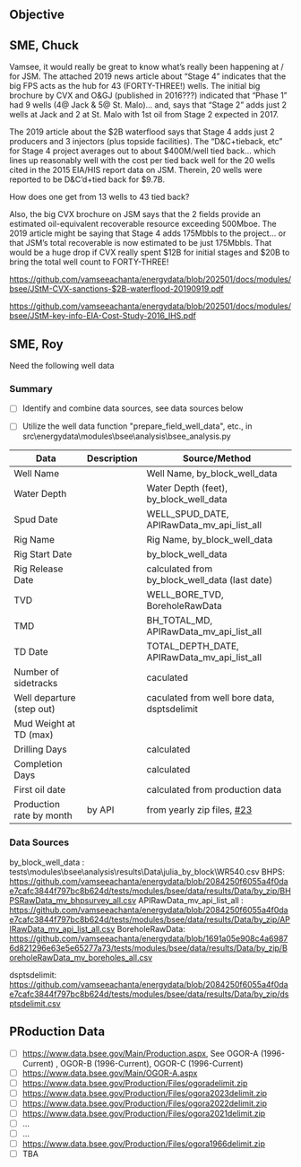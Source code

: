 ## Objective


## SME, Chuck

Vamsee, it would really be great to know what’s really been happening at / for JSM. The attached 2019 news article about “Stage 4” indicates that the big FPS acts as the hub for 43 (FORTY-THREE!) wells. The initial big brochure by CVX and O&GJ (published in 2016???) indicated that “Phase 1” had 9 wells (4@ Jack & 5@ St. Malo)… and, says that “Stage 2” adds just 2 wells at Jack and 2 at St. Malo with 1st oil from Stage 2 expected in 2017.

The 2019 article about the $2B waterflood says that Stage 4 adds just 2 producers and 3 injectors (plus topside facilities). The “D&C+tieback, etc” for Stage 4 project averages out to about $400M/well tied back… which lines up reasonably well with the cost per tied back well for the 20 wells cited in the 2015 EIA/HIS report data on JSM. Therein, 20 wells were reported to be D&C’d+tied back for $9.7B.

How does one get from 13 wells to 43 tied back?

Also, the big CVX brochure on JSM says that the 2 fields provide an estimated oil-equivalent recoverable resource exceeding 500Mboe. The 2019 article might be saying that Stage 4 adds 175Mbbls to the project… or that JSM’s total recoverable is now estimated to be just 175Mbbls. That would be a huge drop if CVX really spent $12B for initial stages and $20B to bring the total well count to FORTY-THREE!  

https://github.com/vamseeachanta/energydata/blob/202501/docs/modules/bsee/JStM-CVX-sanctions-$2B-waterflood-20190919.pdf

https://github.com/vamseeachanta/energydata/blob/202501/docs/modules/bsee/JStM-key-info-EIA-Cost-Study-2016_IHS.pdf


## SME, Roy

Need the following well data

### Summary

- [ ] Identify and combine data sources, see data sources below
- [ ] Utilize the well data function "prepare_field_well_data", etc., in src\energydata\modules\bsee\analysis\bsee_analysis.py


| Data | Description | Source/Method
| --- | --- | --- |
Well Name |  | Well Name, by_block_well_data
Water Depth | | Water Depth (feet), by_block_well_data
Spud Date | | WELL_SPUD_DATE, APIRawData_mv_api_list_all
Rig Name  | | Rig Name, by_block_well_data
Rig Start Date |  | by_block_well_data
Rig Release Date | | calculated from by_block_well_data (last date)
TVD | | WELL_BORE_TVD, BoreholeRawData
TMD | | BH_TOTAL_MD, APIRawData_mv_api_list_all
TD Date | | TOTAL_DEPTH_DATE, APIRawData_mv_api_list_all
Number of sidetracks | | caculated
Well departure (step out) |  | caculated from well bore data, dsptsdelimit
Mud Weight at TD (max) | | 
Drilling Days | | calculated
Completion Days | | calculated
First oil date  | | calculated from production data
Production rate by month | by API | from yearly zip files, [#23](https://github.com/vamseeachanta/energydata/issues/23)


### Data Sources

by_block_well_data :  tests\modules\bsee\analysis\results\Data\julia_by_block\WR540.csv
BHPS: https://github.com/vamseeachanta/energydata/blob/2084250f6055a4f0dae7cafc3844f797bc8b624d/tests/modules/bsee/data/results/Data/by_zip/BHPSRawData_mv_bhpsurvey_all.csv
APIRawData_mv_api_list_all : https://github.com/vamseeachanta/energydata/blob/2084250f6055a4f0dae7cafc3844f797bc8b624d/tests/modules/bsee/data/results/Data/by_zip/APIRawData_mv_api_list_all.csv
BoreholeRawData: https://github.com/vamseeachanta/energydata/blob/1691a05e908c4a69876d821296e63e5e65277a73/tests/modules/bsee/data/results/Data/by_zip/BoreholeRawData_mv_boreholes_all.csv

dsptsdelimit: https://github.com/vamseeachanta/energydata/blob/2084250f6055a4f0dae7cafc3844f797bc8b624d/tests/modules/bsee/data/results/Data/by_zip/dsptsdelimit.csv




## PRoduction Data

  - [ ] https://www.data.bsee.gov/Main/Production.aspx, See OGOR-A (1996-Current) , OGOR-B (1996-Current), OGOR-C (1996-Current) 
  - [ ] https://www.data.bsee.gov/Main/OGOR-A.aspx
  - [ ] https://www.data.bsee.gov/Production/Files/ogoradelimit.zip
  - [ ] https://www.data.bsee.gov/Production/Files/ogora2023delimit.zip
  - [ ] https://www.data.bsee.gov/Production/Files/ogora2022delimit.zip
  - [ ] https://www.data.bsee.gov/Production/Files/ogora2021delimit.zip
  - [ ] ...
  - [ ] ...
  - [ ] https://www.data.bsee.gov/Production/Files/ogora1966delimit.zip
- [ ] TBA